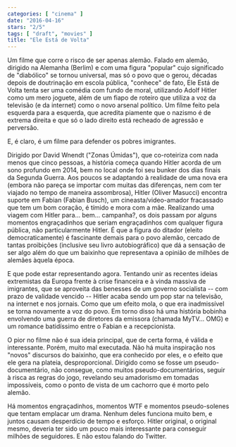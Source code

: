 ```yaml
---
categories: [ "cinema" ]
date: "2016-04-16"
stars: "2/5"
tags: [ "draft", "movies" ]
title: "Ele Está de Volta"
---
```

Um filme que corre o risco de ser apenas alemão. Falado em alemão,
dirigido na Alemanha (Berlim) e com uma figura "popular" cujo significado
de "diabólico" se tornou universal, mas só o povo que o gerou, décadas
depois de doutrinação em escola pública, "conhece" de fato, Ele Está
de Volta tenta ser uma comédia com fundo de moral, utilizando Adolf
Hitler como um mero joguete, além de um fiapo de roteiro que utiliza
a voz da televisão (e da internet) como o novo arsenal político. Um
filme feito pela esquerda para a esquerda, que acredita piamente que o
nazismo é de extrema direita e que só o lado direito está recheado
de agressão e perversão.

E, é claro, é um filme para defender os pobres imigrantes.

Dirigido por David Wnendt ("Zonas Úmidas"), que co-roteiriza com nada
menos que cinco pessoas, a história começa quando Hitler acorda de um
sono profundo em 2014, bem no local onde foi seu bunker dos dias finais
da Segunda Guerra. Aos poucos se adaptando à realidade de uma nova era
(embora não pareça se importar com muitas das diferenças, nem com ter
viajado no tempo de maneira assombrosa), Hitler (Oliver Masucci) encontra
suporte em Fabian (Fabian Busch), um cineasta/video-amador fracassado
que tem um bom coração, é tímido e mora com a mãe. Realizando uma
viagem com Hitler para... bem... campanha?, os dois passam por alguns
momentos engraçadinhos que seriam engraçadinhos com qualquer figura
pública, não particularmente Hitler. É que a figura do ditador
(eleito democraticamente) é fascinante demais para o povo alemão,
cercado de tantas proibições (inclusive seu livro autobiográfico) que
dá a sensação de ser algo além do que um baixinho que representava
a opinião de milhões de alemães àquela época.

E que pode estar representando agora. Tentando unir as recentes ideias
extremistas da Europa frente à crise financeira e à vinda massiva
de imigrantes, que se aproveita das benesses de um governo socialista
-- com prazo de validade vencido -- Hitler acaba sendo um pop star na
televisão, na internet e nos jornais. Como que um efeito mola, o que era
inadmissível se torna novamente a voz do povo. Em torno disso há uma
história bobinha envolvendo uma guerra de diretores da emissora (chamada
MyTV... OMG) e um romance batidíssimo entre o Fabian e a recepcionista.

O pior no filme não é sua ideia principal, que de certa forma, é
válida e interessante. Porém, muito mal executada. Não há muita
inspiração nos "novos" discursos do baixinho, que era conhecido por
eles, e o efeito que ele gera na plateia, desproporcional. Dirigido
como se fosse um pseudo-documentário, não consegue, como muitos
pseudo-documentários, seguir à risca as regras do jogo, revelando seu
amadorismo em tomadas impossíveis, como o ponto de vista de um cachorro
que é morto pelo alemão.

Há momentos engraçadinhos, momentos WTF e momentos pseudo-solenes que
tentam emplacar um drama. Nenhum deles funciona muito bem, e juntos causam
desperdício de tempo e esforço. Hitler original, o original mesmo,
deveria ter sido um pouco mais interessante para conseguir milhões de
seguidores. E não estou falando do Twitter.
